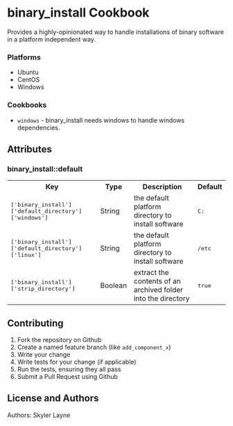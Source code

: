 # binary_install Cookbook

Provides a highly-opinionated way to handle installations of binary software in
a platform independent way.

### Platforms

- Ubuntu
- CentOS
- Windows

### Cookbooks

- `windows` - binary_install needs windows to handle windows dependencies.

## Attributes

### binary_install::default

<table>
  <tr>
    <th>Key</th>
    <th>Type</th>
    <th>Description</th>
    <th>Default</th>
  </tr>
  <tr>
    <td><tt>['binary_install']['default_directory']['windows']</tt></td>
    <td>String</td>
    <td>the default platform directory to install software</td>
    <td><tt>C:</tt></td>
  </tr>
  <tr>
    <td><tt>['binary_install']['default_directory']['linux']</tt></td>
    <td>String</td>
    <td>the default platform directory to install software</td>
    <td><tt>/etc</tt></td>
  </tr>
  <tr>
    <td><tt>['binary_install']['strip_directory']</tt></td>
    <td>Boolean</td>
    <td>extract the contents of an archived folder into the directory</td>
    <td><tt>true</tt></td>
  </tr>
</table>

## Contributing

1. Fork the repository on Github
2. Create a named feature branch (like `add_component_x`)
3. Write your change
4. Write tests for your change (if applicable)
5. Run the tests, ensuring they all pass
6. Submit a Pull Request using Github

## License and Authors

Authors: Skyler Layne

